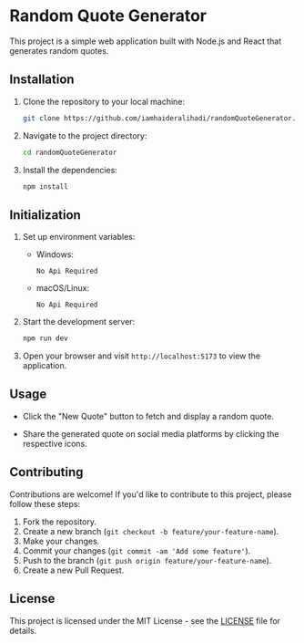 # Random Quote Generator

This project is a simple web application built with Node.js and React that generates random quotes.

## Installation

1. Clone the repository to your local machine:

    ```bash
    git clone https://github.com/iamhaideralihadi/randomQuoteGenerator.git
    ```

2. Navigate to the project directory:

    ```bash
    cd randomQuoteGenerator
    ```

3. Install the dependencies:

    ```bash
    npm install
    ```

## Initialization

1. Set up environment variables:

    - Windows:
    

        ```
        No Api Required
        ```

        

    - macOS/Linux:
    
        ```
        No Api Required
        ```

2. Start the development server:

    ```bash
    npm run dev
    ```

3. Open your browser and visit `http://localhost:5173` to view the application.

## Usage

- Click the "New Quote" button to fetch and display a random quote.

- Share the generated quote on social media platforms by clicking the respective icons.

## Contributing

Contributions are welcome! If you'd like to contribute to this project, please follow these steps:

1. Fork the repository.
2. Create a new branch (`git checkout -b feature/your-feature-name`).
3. Make your changes.
4. Commit your changes (`git commit -am 'Add some feature'`).
5. Push to the branch (`git push origin feature/your-feature-name`).
6. Create a new Pull Request.

## License

This project is licensed under the MIT License - see the [LICENSE](LICENSE) file for details.
